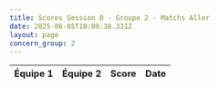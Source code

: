 ```yaml
---
title: Scores Session 0 - Groupe 2 - Matchs Aller
date: 2025-06-05T10:09:38.331Z
layout: page
concern_group: 2
---
```




| Équipe 1 | Équipe 2 | Score | Date |
|----------|----------|-------|------|

